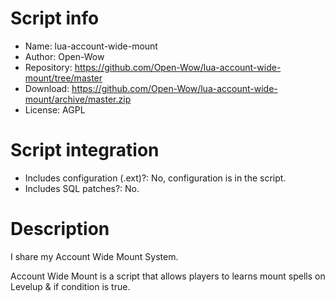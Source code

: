 # Script info

- Name: lua-account-wide-mount
- Author: Open-Wow
- Repository: https://github.com/Open-Wow/lua-account-wide-mount/tree/master
- Download: https://github.com/Open-Wow/lua-account-wide-mount/archive/master.zip
- License: AGPL

# Script integration

- Includes configuration (.ext)?: No, configuration is in the script.
- Includes SQL patches?: No.

# Description

I share my Account Wide Mount System.

Account Wide Mount is a script that allows players to learns mount spells on Levelup & if condition is true.
